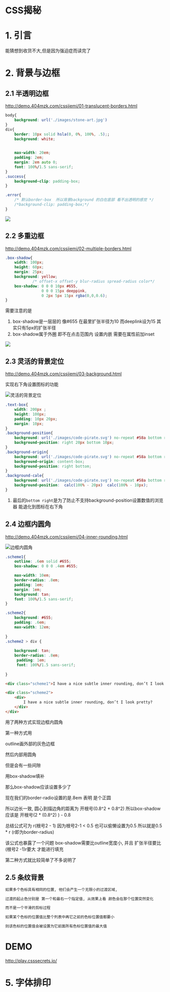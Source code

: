 # CSS揭秘

# 1. 引言

能猜想到收货不大,但是因为强迫症而读完了

# 2. 背景与边框

## 2.1 半透明边框

http://demo.404mzk.com/cssjiemi/01-translucent-borders.html

```css
body{
    background: url('./images/stone-art.jpg')
}
div{
    border: 10px solid hsla(0, 0%, 100%, .5);;
    background: white;
    

    max-width: 20em;
    padding: 2em;
    margin: 2em auto 0;
    font: 100%/1.5 sans-serif;
}
.success{
    background-clip: padding-box;
}

.error{
    /* 默认border-box  所以背景background 的白在底部 看不出透明的感觉 */
    /*background-clip: padding-box;*/
}
```

![](/assets/QQ20180731-231629.png)

## 2.2 多重边框

http://demo.404mzk.com/cssjiemi/02-multiple-borders.html

```css
.box-shadow{
    width: 100px;
    height: 60px;
    margin: 25px;
    background: yellow;
            /* offset-x offset-y blur-radius spread-radius color*/
    box-shadow: 0 0 0 10px #655,
                0 0 0 15px deeppink,
                0 2px 5px 15px rgba(0,0,0.6);
}
```

需要注意的是

1. box-shadow是一层层的 像#655 在最里扩张半径为10 而deeplink设为15 其实只有5px的扩张半径
2. box-shadow属于外圈 即不在点击范围内 设置内嵌 需要在属性前加inset

![](/assets/QQ20180731-234152.png)

## 2.3 灵活的背景定位

http://demo.404mzk.com/cssjiemi/03-background.html

实现右下角设置图标的功能

![灵活的背景定位](/assets/WX20180813-234952.png)

```css
.text-box{
    width: 200px ;
    height: 100px;
    padding: 10px 20px;
    margin: 10px;
}
.background-position{
    background: url('./images/code-pirate.svg') no-repeat #58a bottom right;
    background-position: right 20px bottom 10px;
}
.background-origin{
    background: url('./images/code-pirate.svg') no-repeat #58a bottom right;
    background-origin: content-box;
    background-position: right bottom;
}
.background-cale{
    background: url('./images/code-pirate.svg') no-repeat #58a bottom right;
    background-position:  calc(100% - 20px)  calc(100% - 10px);
}
```

1. 最后的`bottom right`是为了防止不支持background-position设置数值的浏览器 能退化到图标在右下角

## 2.4 边框内圆角

http://demo.404mzk.com/cssjiemi/04-inner-rounding.html

![边框内圆角](/assets/QQ20180814-232214.png)

```css
.scheme1{
    outline: .6em solid #655;
    box-shadow: 0 0 0 .4em #655;

    max-width: 10em;
    border-radius: .8em;
    padding: 1em;
    margin: 1em;
    background: tan;
    font: 100%/1.5 sans-serif;
}

.scheme2{
    background: #655;
    padding: .6em;
    max-width: 12em;
    
}
.scheme2 > div {
    
    background: tan;
    border-radius: .8em;
     padding: 1em;
     font: 100%/1.5 sans-serif;
     
}
```

```html
<div class="scheme1">I have a nice subtle inner rounding, don’t I look pretty?</div>

<div class="scheme2">
    <div>
        I have a nice subtle inner rounding, don’t I look pretty?
    </div>
</div>
```

用了两种方式实现边框内圆角

第一种方式用

outline画外部的灰色边框

然后内部用圆角

但是会有一些间隙

用box-shadow填补

那么box-shadow应该设置多少了

现在我们的border-radio设置的是.8em 表明 是个正圆

所以边长一致, 圆心到描边角的距离为 开根号(0.8^2 + 0.8^2) 所以box-shadow 应该是  开根号(2 * (0.8^2) ) - 0.8

总结公式可为 r(根号2 - 1) 因为根号2-1 < 0.5 也可以偷懒设置为0.5 所以就是0.5 * r (r即为border-radius)

该公式也暴露了一个问题 box-shadow需要比outline宽度小, 并且 扩张半径要比(根号2 -1)r要大 才能进行填充

第二种方式就比较简单了不多说明了

## 2.5 条纹背景

```html
如果多个色标具有相同的位置, 他们会产生一个无限小的过渡区域,

过渡的起止色分别是 第一个和最右一个指定值, 从效果上看 颜色会在那个位置突然变化

而不是一个平滑的剪标过程
```

```html
如果某个色标的位置值比整个列表中再它之前的色标位置值都要小

则该色标的位置值会被设置为它前面所有色标位置值的最大值
```


# DEMO

http://play.csssecrets.io/


# 5. 字体排印

